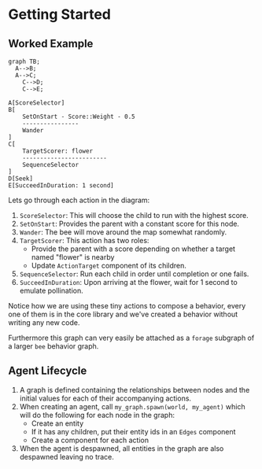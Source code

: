 # Getting Started
<!-- keep all code references in sync with docs please -->

## Worked Example

```mermaid
graph TB;
  A-->B;
  A-->C;
	C-->D;
	C-->E;

A[ScoreSelector]
B[
	SetOnStart - Score::Weight - 0.5
	----------------
	Wander
]
C[
	TargetScorer: flower
	------------------------
	SequenceSelector
]
D[Seek]
E[SucceedInDuration: 1 second]
```

Lets go through each action in the diagram:

1. `ScoreSelector`: This will choose the child to run with the highest score.
2. `SetOnStart`: Provides the parent with a constant score for this node.
3. `Wander`: The bee will move around the map somewhat randomly.
4. `TargetScorer`: This action has two roles:
   - Provide the parent with a score depending on whether a target named "flower" is nearby
   - Update `ActionTarget` component of its children.
5. `SequenceSelector`: Run each child in order until completion or one fails.
6. `SucceedInDuration`: Upon arriving at the flower, wait for 1 second to emulate pollination.


Notice how we are using these tiny actions to compose a behavior, every one of them is in the core library and we've created a behavior without writing any new code.

Furthermore this graph can very easily be attached as a `forage` subgraph of a larger `bee` behavior graph.


## Agent Lifecycle

1. A graph is defined containing the relationships between nodes and the initial values for each of their accompanying actions.
2. When creating an agent, call `my_graph.spawn(world, my_agent)` which will do the following for each node in the graph:
	- Create an entity
	- If it has any children, put their entity ids in an `Edges` component
	- Create a component for each action
3. When the agent is despawned, all entities in the graph are also despawned leaving no trace.